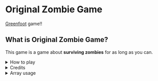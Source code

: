 # Original Zombie Game

[Greenfoot](https://www.greenfoot.org/door) game!!

## What is Original Zombie Game?


This game is a game about **surviving zombies** for as long as you can.


<details>

<summary>How to play</summary>

### Controls

Use [A] key to move left, and [D] key to move right

Use [space] to jump

Aim and shoot with your mouse

### Enemy Combatants to eliminate

![Zombies](images/Zombie/moving0Left.png)


### How to **NOT** get eaten alive

Run away

Or go on the platforms (recommended)

*Pro tip: They can't see you if you're on a platform above them*

</details>


<details>

<summary>Credits</summary>

### Dead ahead (a zombie game)

For the zombie sprites

### Pavlov

For the [Gun](https://pavlov.fandom.com/wiki/AK-47) sprites

### Roblox

For the death sound


***All the other sounds are downloaded from [YouTube](https://www.youtube.com/), but I don't know the rightful owners so just know that it isn't me

</details>


<details>

<summary>Array usage</summary>

Arrays are used to animate the zombie sprite

That's it...

</details>
